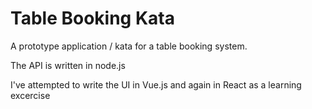 # Table Booking Kata

A prototype application / kata for a table booking system.

The API is written in node.js

I've attempted to write the UI in Vue.js and again in React as a learning excercise 
